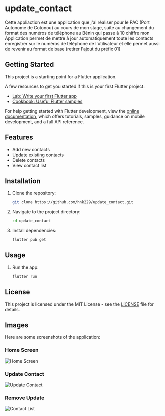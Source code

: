 # update_contact

Cette appliaction est une application que j'ai réaliser pour le PAC (Port Autonome de Cotonou) au cours de mon stage, suite au changement du format des numéros de téléphone au Bénin qui passe à 10 chiffre mon Application permet de mettre à jour automatiquement toute les contacts enregistrer sur le numéros de téléphone de l'utilisateur et elle permet aussi  de revenir au format de base (retirer l'ajout du préfix 01)

## Getting Started

This project is a starting point for a Flutter application.

A few resources to get you started if this is your first Flutter project:

- [Lab: Write your first Flutter app](https://docs.flutter.dev/get-started/codelab)
- [Cookbook: Useful Flutter samples](https://docs.flutter.dev/cookbook)

For help getting started with Flutter development, view the
[online documentation](https://docs.flutter.dev/), which offers tutorials,
samples, guidance on mobile development, and a full API reference.
## Features

- Add new contacts
- Update existing contacts
- Delete contacts
- View contact list

## Installation

1. Clone the repository:
    ```sh
    git clone https://github.com/hnk229/update_contact.git
    ```
2. Navigate to the project directory:
    ```sh
    cd update_contact
    ```
3. Install dependencies:
    ```sh
    flutter pub get
    ```

## Usage

1. Run the app:
    ```sh
    flutter run
    ```


## License

This project is licensed under the MIT License - see the [LICENSE](LICENSE) file for details.
## Images

Here are some screenshots of the application:

### Home Screen
![Home Screen](assets/images/home.jpg)

### Update Contact
![Update Contact](/assets/images/add.jpg)

### Remove Update
![Contact List](assets/images/remove.jpg)